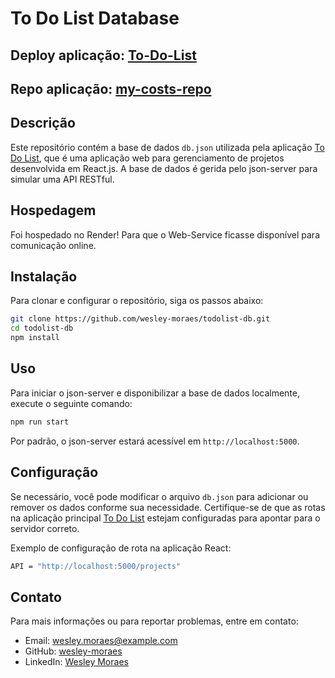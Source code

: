 # To Do List Database

## Deploy aplicação: [To-Do-List](https://todolist-chi-fawn.vercel.app/)
## Repo aplicação: [my-costs-repo](https://github.com/wesley-moraes/todolist)

## Descrição
Este repositório contém a base de dados `db.json` utilizada pela aplicação [To Do List](https://todolist-chi-fawn.vercel.app/), que é uma aplicação web para gerenciamento de projetos desenvolvida em React.js. A base de dados é gerida pelo json-server para simular uma API RESTful.

## Hospedagem
Foi hospedado no Render! Para que o Web-Service ficasse disponível para comunicação online.

## Instalação
Para clonar e configurar o repositório, siga os passos abaixo:

```bash
git clone https://github.com/wesley-moraes/todolist-db.git
cd todolist-db
npm install
```

## Uso
Para iniciar o json-server e disponibilizar a base de dados localmente, execute o seguinte comando:

```bash
npm run start
```

Por padrão, o json-server estará acessível em `http://localhost:5000`.

## Configuração
Se necessário, você pode modificar o arquivo `db.json` para adicionar ou remover os dados conforme sua necessidade. Certifique-se de que as rotas na aplicação principal [To Do List](https://todolist-chi-fawn.vercel.app/) estejam configuradas para apontar para o servidor correto.

Exemplo de configuração de rota na aplicação React:

```bash
API = "http://localhost:5000/projects"
```

## Contato
Para mais informações ou para reportar problemas, entre em contato:

- Email: wesley.moraes@example.com
- GitHub: [wesley-moraes](https://github.com/wesley-moraes/)
- LinkedIn: [Wesley Moraes](https://www.linkedin.com/in/wesley-moraes/)